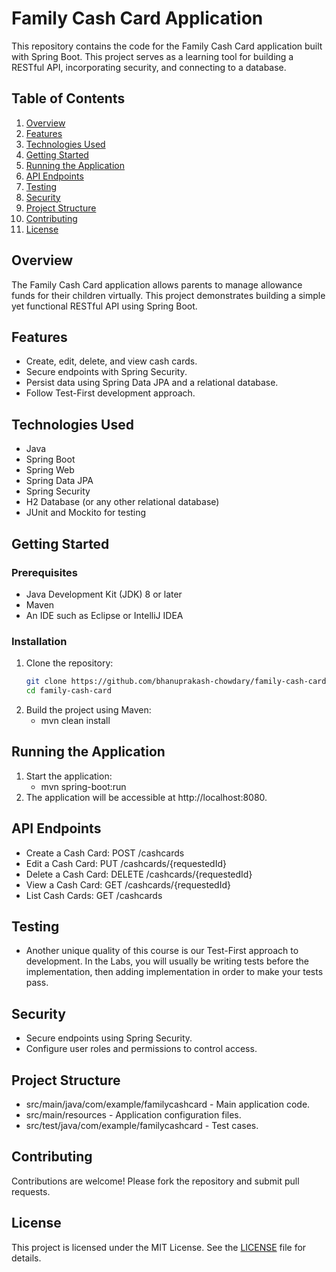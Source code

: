 # Family Cash Card Application

This repository contains the code for the Family Cash Card application built with Spring Boot. This project serves as a learning tool for building a RESTful API, incorporating security, and connecting to a database.

## Table of Contents
1. [Overview](#overview)
2. [Features](#features)
3. [Technologies Used](#technologies-used)
4. [Getting Started](#getting-started)
5. [Running the Application](#running-the-application)
6. [API Endpoints](#api-endpoints)
7. [Testing](#testing)
8. [Security](#security)
9. [Project Structure](#project-structure)
10. [Contributing](#contributing)
11. [License](#license)

## Overview
The Family Cash Card application allows parents to manage allowance funds for their children virtually. This project demonstrates building a simple yet functional RESTful API using Spring Boot.

## Features
- Create, edit, delete, and view cash cards.
- Secure endpoints with Spring Security.
- Persist data using Spring Data JPA and a relational database.
- Follow Test-First development approach.

## Technologies Used
- Java
- Spring Boot
- Spring Web
- Spring Data JPA
- Spring Security
- H2 Database (or any other relational database)
- JUnit and Mockito for testing

## Getting Started
### Prerequisites
- Java Development Kit (JDK) 8 or later
- Maven
- An IDE such as Eclipse or IntelliJ IDEA

### Installation
1. Clone the repository:
   ```sh
   git clone https://github.com/bhanuprakash-chowdary/family-cash-card.git
   cd family-cash-card
2. Build the project using Maven:
   * mvn clean install

## Running the Application
1. Start the application:
   * mvn spring-boot:run
2. The application will be accessible at http://localhost:8080.

## API Endpoints
- Create a Cash Card: POST /cashcards
- Edit a Cash Card: PUT /cashcards/{requestedId}
- Delete a Cash Card: DELETE /cashcards/{requestedId}
- View a Cash Card: GET /cashcards/{requestedId}
- List Cash Cards: GET /cashcards

## Testing
- Another unique quality of this course is our Test-First approach to development. In the Labs, you will usually be writing tests before the implementation, then adding implementation in order to make your tests pass.

## Security
- Secure endpoints using Spring Security.
- Configure user roles and permissions to control access.

## Project Structure
- src/main/java/com/example/familycashcard - Main application code.
- src/main/resources - Application configuration files.
- src/test/java/com/example/familycashcard - Test cases.

## Contributing
Contributions are welcome! Please fork the repository and submit pull requests.

## License
This project is licensed under the MIT License. See the [LICENSE](LICENSE) file for details.